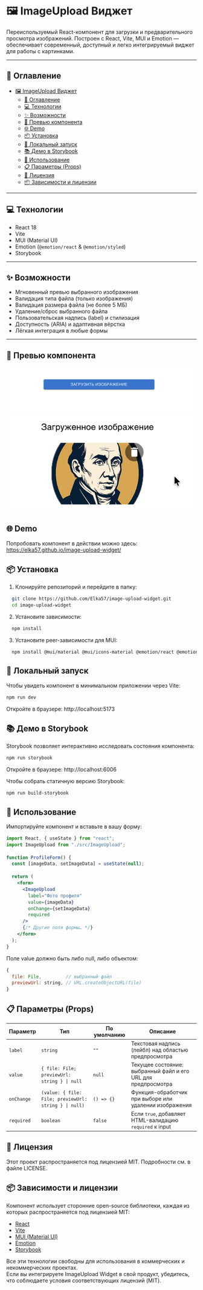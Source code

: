 # 🖼️ ImageUpload Виджет

Переиспользуемый React-компонент для загрузки и предварительного просмотра изображений. Построен с React, Vite, MUI и Emotion — обеспечивает современный, доступный и легко интегрируемый виджет для работы с картинками.

---

## 🚀 Оглавление

- [🖼️ ImageUpload Виджет](#️-imageupload-виджет)
  - [🚀 Оглавление](#-оглавление)
  - [💻 Технологии](#-технологии)
  - [✨ Возможности](#-возможности)
  - [📸 Превью компонента](#-превью-компонента)
  - [🌐 Demo](#-demo)
  - [📦 Установка](#-установка)
  - [🏃 Локальный запуск](#-локальный-запуск)
  - [📚 Демо в Storybook](#-демо-в-storybook)
  - [🔧 Использование](#-использование)
  - [📋 Параметры (Props)](#-параметры-props)
  - [📝 Лицензия](#-лицензия)
  - [📦 Зависимости и лицензии](#-зависимости-и-лицензии)

---

## 💻 Технологии

- React 18
- Vite
- MUI (Material UI)
- Emotion (`@emotion/react` & `@emotion/styled`)
- Storybook

---

## ✨ Возможности

- Мгновенный превью выбранного изображения
- Валидация типа файла (только изображения)
- Валидация размера файла (не более 5 МБ)
- Удаление/сброс выбранного файла
- Пользовательская надпись (label) и стилизация
- Доступность (ARIA) и адаптивная вёрстка
- Лёгкая интеграция в любые формы

---

## 📸 Превью компонента

![Превью ImageUpload_1](docs/screenshot_1.png)
![Превью ImageUpload_2](docs/screenshot_2.png)

## 🌐 Demo

Попробовать компонент в действии можно здесь:  
https://elka57.github.io/image-upload-widget/

## 📦 Установка

1. Клонируйте репозиторий и перейдите в папку:

```bash
  git clone https://github.com/Elka57/image-upload-widget.git
  cd image-upload-widget
```

2. Установите зависимости:

```bash
  npm install
```

3. Установите peer-зависимости для MUI:

```bash
  npm install @mui/material @mui/icons-material @emotion/react @emotion/styled
```

## 🏃 Локальный запуск

Чтобы увидеть компонент в минимальном приложении через Vite:

```bash
npm run dev
```

Откройте в браузере: http://localhost:5173

## 📚 Демо в Storybook

Storybook позволяет интерактивно исследовать состояния компонента:

```bash
npm run storybook
```

Откройте в браузере: http://localhost:6006

Чтобы собрать статичную версию Storybook:

```bash
npm run build-storybook
```

## 🔧 Использование

Импортируйте компонент и вставьте в вашу форму:

```jsx
import React, { useState } from "react";
import ImageUpload from "./src/ImageUpload";

function ProfileForm() {
  const [imageData, setImageData] = useState(null);

  return (
    <form>
      <ImageUpload
        label="Фото профиля"
        value={imageData}
        onChange={setImageData}
        required
      />
      {/* Другие поля формы… */}
    </form>
  );
}
```

Поле value должно быть либо null, либо объектом:

```js
{
  file: File,         // выбранный файл
  previewUrl: string, // URL.createObjectURL(file)
}
```

## 📋 Параметры (Props)

| Параметр   | Тип                                                     | По умолчанию    | Описание                                                   |
|------------|---------------------------------------------------------|-----------------|------------------------------------------------------------|
| `label`    | `string`                                                | `""`            | Текстовая надпись (лейбл) над областью предпросмотра       |
| `value`    | `{ file: File; previewUrl: string } \| null`            | `null`          | Текущее состояние: выбранный файл и его URL для предпросмотра |
| `onChange` | `(value: { file: File; previewUrl: string } \| null)`  | `() => {}`      | Функция-обработчик при выборе или удалении изображения     |
| `required` | `boolean`                                               | `false`         | Если `true`, добавляет HTML-валидацию `required` к input    |


## 📝 Лицензия

Этот проект распространяется под лицензией MIT. Подробности см. в файле LICENSE.

## 📦 Зависимости и лицензии

Компонент использует сторонние open-source библиотеки, каждая из которых распространяется под лицензией MIT:

- [React](https://reactjs.org/)  
- [Vite](https://vitejs.dev/)  
- [MUI (Material UI)](https://mui.com/)  
- [Emotion](https://emotion.sh/docs/introduction)  
- [Storybook](https://storybook.js.org/)  

Все эти технологии свободны для использования в коммерческих и некоммерческих проектах.  
Если вы интегрируете ImageUpload Widget в свой продукт, убедитесь, что соблюдаете условия соответствующих лицензий (MIT).




